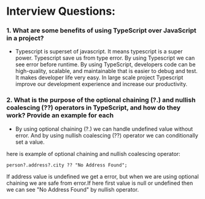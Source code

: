 # Interview Questions:

### 1. What are some benefits of using TypeScript over JavaScript in a project?

- Typescript is superset of javascript. It means typescript is a super power. Typescript save us from type error. By using Typescript we can see error before runtime. By using TypeScript, developers code can be high-quality, scalable, and maintainable that is easier to debug and test. It makes developer life very easy. In large scale project Typescript improve our development experience and increase our productivity.

### 2. What is the purpose of the optional chaining (?.) and nullish coalescing (??) operators in TypeScript, and how do they work? Provide an example for each

- By using optional chaining (?.) we can handle undefined value without error. And by using nullish coalescing (??) operator we can conditionally set a value.

here is example of optional chaining and nullish coalescing operator:

```
person?.address?.city ?? "No Address Found";
```

If address value is undefined we get a error, but when we are using optional chaining we are safe from error.If here first value is null or undefined then we can see "No Address Found" by nullish operator.
